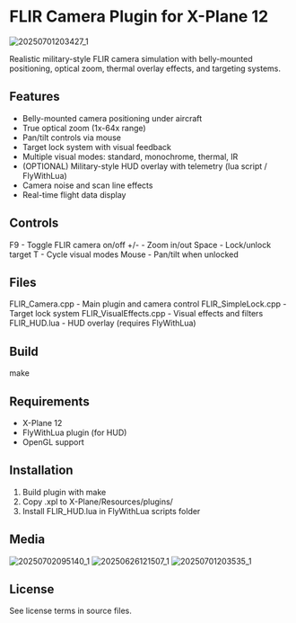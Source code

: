 
FLIR Camera Plugin for X-Plane 12
===================================

![20250701203427_1](https://github.com/user-attachments/assets/d574a85c-31c4-4cac-a477-649f901ee918)

Realistic military-style FLIR camera simulation with belly-mounted positioning,
optical zoom, thermal overlay effects, and targeting systems. 

Features
--------
- Belly-mounted camera positioning under aircraft
- True optical zoom (1x-64x range)
- Pan/tilt controls via mouse
- Target lock system with visual feedback
- Multiple visual modes: standard, monochrome, thermal, IR
- (OPTIONAL) Military-style HUD overlay with telemetry (lua script / FlyWithLua)
- Camera noise and scan line effects
- Real-time flight data display

Controls
--------
F9      - Toggle FLIR camera on/off
+/-     - Zoom in/out
Space   - Lock/unlock target
T       - Cycle visual modes
Mouse   - Pan/tilt when unlocked

Files
-----
FLIR_Camera.cpp         - Main plugin and camera control
FLIR_SimpleLock.cpp     - Target lock system
FLIR_VisualEffects.cpp  - Visual effects and filters
FLIR_HUD.lua            - HUD overlay (requires FlyWithLua)

Build
-----
make

Requirements
------------
- X-Plane 12
- FlyWithLua plugin (for HUD)
- OpenGL support

Installation
------------
1. Build plugin with make
2. Copy .xpl to X-Plane/Resources/plugins/
3. Install FLIR_HUD.lua in FlyWithLua scripts folder

Media
------
![20250702095140_1](https://github.com/user-attachments/assets/e2a4ed16-41fc-426e-aa14-d0b818fdb03b)
![20250626121507_1](https://github.com/user-attachments/assets/8f6e6e33-3dd6-4355-b80e-4718c5836063)
![20250701203535_1](https://github.com/user-attachments/assets/1906a9b7-ff78-41ab-8f49-ad5513a19d5f)

License
-------
See license terms in source files.
